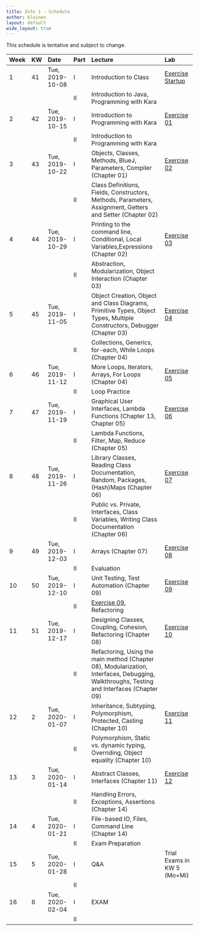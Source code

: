 ```yaml
---
title: Info 1 - Schedule
author: kleinen
layout: default
wide_layout: true
---
```



This schedule is tentative and subject to change.


| Week | KW | Date            | Part | Lecture                                                                                                                                        | Lab                                     |
|:-----|:---|:----------------|:-----|:-----------------------------------------------------------------------------------------------------------------------------------------------|:----------------------------------------|
| 1    | 41 | Tue, 2019-10-08 | I    | Introduction to Class                                                                                                                          | [Exercise Startup](../labs/exercise-00) |
|      |    |                 | II   | Introduction to Java, Programming with Kara                                                                                                    |                                         |
| 2    | 42 | Tue, 2019-10-15 | I    | Introduction to Programming with Kara                                                                                                          | [Exercise 01](../labs/exercise-01)      |
|      |    |                 | II   | Introduction to Programming with Kara                                                                                                          |                                         |
| 3    | 43 | Tue, 2019-10-22 | I    | Objects, Classes, Methods, BlueJ, Parameters, Compiler (Chapter 01)                                                                            | [Exercise 02](../labs/exercise-02)      |
|      |    |                 | II   | Class Definitions, Fields, Constructors, Methods, Parameters, Assignment, Getters and Setter (Chapter 02)                                      |                                         |
| 4    | 44 | Tue, 2019-10-29 | I    | Printing to the command line, Conditional, Local Variables,Expressions (Chapter 02)                                                            | [Exercise 03](../labs/exercise-03)      |
|      |    |                 | II   | Abstraction, Modularization, Object Interaction (Chapter 03)                                                                                   |                                         |
| 5    | 45 | Tue, 2019-11-05 | I    | Object Creation, Object and Class Diagrams, Primitive Types, Object Types, Multiple Constructors, Debugger (Chapter 03)                        | [Exercise 04](../labs/exercise-04)      |
|      |    |                 | II   | Collections, Generics, for-each, While Loops   (Chapter 04)                                                                                    |                                         |
| 6    | 46 | Tue, 2019-11-12 | I    | More Loops, Iterators, Arrays, For Loops  (Chapter 04)                                                                                         | [Exercise 05](../labs/exercise-05)      |
|      |    |                 | II   | Loop Practice                                                                                                                                  |                                         |
| 7    | 47 | Tue, 2019-11-19 | I    | Graphical User Interfaces, Lambda Functions (Chapter 13, Chapter 05)                                                                           | [Exercise 06](../labs/exercise-06)      |
|      |    |                 | II   | Lambda Functions, Filter, Map, Reduce   (Chapter 05)                                                                                           |                                         |
| 8    | 48 | Tue, 2019-11-26 | I    | Library Classes, Reading Class Documentation, Random, Packages, (Hash)Maps (Chapter 06)                                                        | [Exercise 07](../labs/exercise-07)      |
|      |    |                 | II   | Public vs. Private, Interfaces, Class Variables, Writing Class Documentation  (Chapter 06)                                                     |                                         |
| 9    | 49 | Tue, 2019-12-03 | I    | Arrays (Chapter 07)                                                                                                                            | [Exercise 08](../labs/exercise-08)      |
|      |    |                 | II   | Evaluation                                                                                                                                     |                                         |
| 10   | 50 | Tue, 2019-12-10 | I    | Unit Testing, Test Automation (Chapter 09)                                                                                                     | [Exercise 09](../labs/exercise-09)      |
|      |    |                 | II   | [Exercise 09](../labs/exercise-09), Refactoring                                                                                                |                                         |
| 11   | 51 | Tue, 2019-12-17 | I    | Designing Classes, Coupling, Cohesion, Refactoring     (Chapter 08)                                                                            | [Exercise 10](../labs/exercise-10)      |
|      |    |                 | II   | Refactoring, Using the main method    (Chapter 08), Modularization, Interfaces, Debugging, Walkthroughs,  Testing and Interfaces  (Chapter 09) |                                         |
| 12   | 2  | Tue, 2020-01-07 | I    | Inheritance, Subtyping, Polymorphism, Protected, Casting (Chapter 10)                                                                          | [Exercise 11](../labs/exercise-11)      |
|      |    |                 | II   | Polymorphism, Static vs. dynamic typing, Overriding, Object equality  (Chapter 10)                                                             |                                         |
| 13   | 3  | Tue, 2020-01-14 | I    | Abstract Classes, Interfaces  (Chapter 11)                                                                                                     | [Exercise 12](../labs/exercise-12)      |
|      |    |                 | II   | Handling Errors, Exceptions, Assertions   (Chapter 14)                                                                                         |                                         |
| 14   | 4  | Tue, 2020-01-21 | I    | File-based IO, Files, Command Line   (Chapter 14)                                                                                              |                                         |
|      |    |                 | II   | Exam Preparation                                                                                                                               |                                         |
| 15   | 5  | Tue, 2020-01-28 | I    | Q&A                                                                                                                                            | Trial Exams in KW 5 (Mo+Mi)             |
|      |    |                 | II   |                                                                                                                                                |                                         |
| 16   | 6  | Tue, 2020-02-04 | I    | EXAM                                                                                                                                           |                                         |
|      |    |                 | II   |                                                                                                                                                |                                         |
